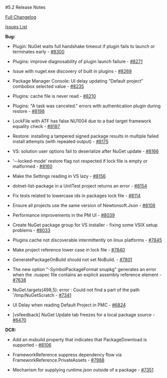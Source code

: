 #5.2 Release Notes

[Full Changelog]()

[Issues List](https://github.com/nuget/home/issues?q=is%3Aissue+is%3Aclosed+milestone%3A%225.2")

**Bug:**

* Plugin:  NuGet waits full handshake timeout if plugin fails to launch or terminates early - [#8300](https://github.com/NuGet/Home/issues/8300)

* Plugins:  improve diagnosability of plugin launch failure - [#8271](https://github.com/NuGet/Home/issues/8271)

* Issue with nuget.exe discovery of built in plugins - [#8269](https://github.com/NuGet/Home/issues/8269)

* Package Manager Console:  UI delay updating "Default project" combobox selected value - [#8235](https://github.com/NuGet/Home/issues/8235)

* Plugins:  cache file is never read - [#8210](https://github.com/NuGet/Home/issues/8210)

* Plugins:  "A task was canceled." errors with authentication plugin during restore - [#8198](https://github.com/NuGet/Home/issues/8198)

* LockFile with ATF has false NU1004 due to a bad target framework equality check - [#8187](https://github.com/NuGet/Home/issues/8187)

* Restore:  installing a tampered signed package results in multiple failed install attempts (with repeated output) - [#8175](https://github.com/NuGet/Home/issues/8175)

* VS:  solution user options fail to deserialize after NuGet update - [#8166](https://github.com/NuGet/Home/issues/8166)

* '--locked-mode' restore flag not respected if lock file is empty or malformed - [#8160](https://github.com/NuGet/Home/issues/8160)

* Make the Settings reading in VS lazy - [#8156](https://github.com/NuGet/Home/issues/8156)

* dotnet-list-package in a UnitTest project returns an error - [#8154](https://github.com/NuGet/Home/issues/8154)

* Fix tests related to lowercase ids in packages lock file - [#8114](https://github.com/NuGet/Home/issues/8114)

* Ensure all projects use the same version of Newtonsoft.Json - [#8108](https://github.com/NuGet/Home/issues/8108)

* Performance improvements in the PM UI - [#8039](https://github.com/NuGet/Home/issues/8039)

* Create NuGet package group for VS installer - fixing some VSIX setup problems - [#8033](https://github.com/NuGet/Home/issues/8033)

* Plugins cache not discoverable intermittently on linux platforms - [#7845](https://github.com/NuGet/Home/issues/7845)

* Make project reference lower case in lock file  - [#7840](https://github.com/NuGet/Home/issues/7840)

* GeneratePackageOnBuild should not set NoBuild. - [#7801](https://github.com/NuGet/Home/issues/7801)

* The new option "-SymbolPackageFormat snupkg" generates an error when the .nuspec file contains an explicit assembly reference element - [#7638](https://github.com/NuGet/Home/issues/7638)

* NuGet.targets(498,5): error : Could not find a part of the path '/tmp/NuGetScratch - [#7341](https://github.com/NuGet/Home/issues/7341)

* UI Delay when reading Default Project in PMC - [#6824](https://github.com/NuGet/Home/issues/6824)

* [vsfeedback] NuGet Update tab freezes for a local package source - [#6470](https://github.com/NuGet/Home/issues/6470)

**DCR:**

* Add an msbuild property that indicates that PackageDownload is supported - [#8106](https://github.com/NuGet/Home/issues/8106)

* FrameworkReference suppress dependency flow via FrameworkReference.PrivateAssets - [#7988](https://github.com/NuGet/Home/issues/7988)

* Mechanism for supplying runtime.json outside of a package - [#7351](https://github.com/NuGet/Home/issues/7351)

